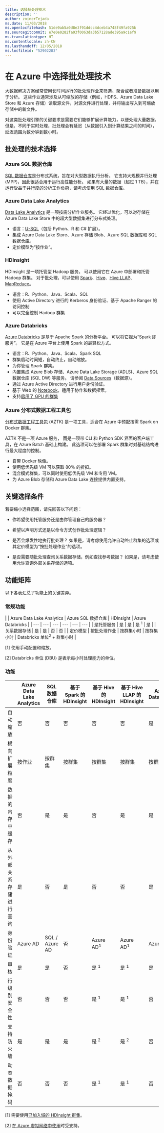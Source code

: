 ```yaml
---
title: 选择批处理技术
description: ''
author: zoinerTejada
ms.date: 11/03/2018
ms.openlocfilehash: 51de9ab5a0d8e3f91ddcc4dceb4a748f49fa925b
ms.sourcegitcommit: e7e0e0282fa93f0063da3b57128ade395a9c1ef9
ms.translationtype: HT
ms.contentlocale: zh-CN
ms.lasthandoff: 12/05/2018
ms.locfileid: "52902283"
---
```

# <a name="choosing-a-batch-processing-technology-in-azure"></a>在 Azure 中选择批处理技术

大数据解决方案经常使用长时间运行的批处理作业来筛选、聚合或者准备数据以用于分析。 这些作业通常涉及从可缩放的存储（例如，HDFS、Azure Data Lake Store 和 Azure 存储）读取源文件，对源文件进行处理，并将输出写入到可缩放存储中的新文件。 

对这类批处理引擎的关键要求是需要它们能够扩展计算能力，以便处理大量数据。 但是，不同于实时处理，批处理会有延迟（从数据引入到计算结果之间的时间），延迟范围为数分钟到数小时。

## <a name="technology-choices-for-batch-processing"></a>批处理的技术选择

### <a name="azure-sql-data-warehouse"></a>Azure SQL 数据仓库

[SQL 数据仓库](/azure/sql-data-warehouse/)是分布式系统，旨在对大型数据执行分析。 它支持大规模并行处理 (MPP)，因此很适合用于运行高性能分析。 如果有大量的数据（超过 1 TB），并在运行受益于并行度的分析工作负荷，请考虑使用 SQL 数据仓库。

### <a name="azure-data-lake-analytics"></a>Azure Data Lake Analytics

[Data Lake Analytics](/azure/data-lake-analytics/data-lake-analytics-overview) 是一项按需分析作业服务。 它经过优化，可以对存储在 Azure Data Lake Store 中的超大型数据集进行分布式处理。 

- 语言：[U-SQL](/azure/data-lake-analytics/data-lake-analytics-u-sql-get-started)（包括 Python、R 和 C# 扩展）。
-  集成 Azure Data Lake Store、Azure 存储 Blob、Azure SQL 数据库和 SQL 数据仓库。
- 定价模型为“按作业”。

### <a name="hdinsight"></a>HDInsight

HDInsight 是一项托管型 Hadoop 服务。 可以使用它在 Azure 中部署和托管 Hadoop 群集。 对于批处理，可以使用 [Spark](/azure/hdinsight/spark/apache-spark-overview)、[Hive](/azure/hdinsight/hadoop/hdinsight-use-hive)、[Hive LLAP](/azure/hdinsight/interactive-query/apache-interactive-query-get-started)、[MapReduce](/azure/hdinsight/hadoop/hdinsight-use-mapreduce)。

- 语言：R、Python、Java、Scala、SQL
- 使用 Active Directory 进行的 Kerberos 身份验证、基于 Apache Ranger 的访问控制
- 可以完全控制 Hadoop 群集

### <a name="azure-databricks"></a>Azure Databricks 

[Azure Databricks](/azure/azure-databricks/) 是基于 Apache Spark 的分析平台。 可以将它视为“Spark 即服务”。 它是在 Azure 平台上使用 Spark 的最轻松方式。  

- 语言：R、Python、Java、Scala、Spark SQL
- 群集启动时间短，自动终止，自动缩放。
- 为你管理 Spark 群集。
- 内置集成 Azure Blob 存储、Azure Data Lake Storage (ADLS)、Azure SQL 数据仓库 (SQL DW) 等服务。 请参阅 [Data Sources](https://docs.azuredatabricks.net/spark/latest/data-sources/index.html)（数据源）。
- 通过 Azure Active Directory 进行用户身份验证。
- 基于 Web 的 [Notebook](https://docs.azuredatabricks.net/user-guide/notebooks/index.html)，适用于协作和数据探索。 
- 支持[启用了 GPU 的群集](https://docs.azuredatabricks.net/user-guide/clusters/gpu.html)

### <a name="azure-distributed-data-engineering-toolkit"></a>Azure 分布式数据工程工具包 

[分布式数据工程工具包](https://github.com/azure/aztk) (AZTK) 是一项工具，适合在 Azure 中预配按需 Spark on Docker 群集。 

AZTK 不是一项 Azure 服务， 而是一项带 CLI 和 Python SDK 界面的客户端工具，在 Azure Batch 基础上构建。 此选项可以在部署 Spark 群集时对基础结构进行最大程度的控制。

- 自带 Docker 映像。
- 使用低优先级 VM 可以获取 80% 的折扣。
- 混合模式群集，可以同时使用低优先级 VM 和专用 VM。
- 为 Azure Blob 存储和 Azure Data Lake 连接提供内置支持。

## <a name="key-selection-criteria"></a>关键选择条件

若要缩小选择范围，请先回答以下问题：

- 你希望使用托管服务还是由你管理自己的服务器？

- 希望以声明方式还是以命令方式创作批处理逻辑？

- 是否会爆发性地执行批处理？ 如果是，请考虑使用允许自动终止群集的选项或其定价模型为“按批处理作业”的选项。

- 是否需要随批处理查询关系数据存储，例如查找参考数据？ 如果是，请考虑使用允许查询外部关系存储的选项。

## <a name="capability-matrix"></a>功能矩阵

以下各表汇总了功能上的关键差异。 

### <a name="general-capabilities"></a>常规功能

| | Azure Data Lake Analytics | Azure SQL 数据仓库 | HDInsight | Azure Databricks |
| --- | --- | --- | --- | --- | --- |
| 是托管服务 | 是 | 是 | 是 <sup>1</sup> | 是 | 
| 关系数据存储 | 是 | 是 | 否 | 否 |
| 定价模型 | 按批处理作业 | 按群集小时 | 按群集小时 | Databricks 单位<sup>2</sup> + 群集小时 |

[1] 使用手动配置和缩放。

[2] Databricks 单位 (DBU) 是表示每小时处理能力的单位。

### <a name="capabilities"></a>功能

| | Azure Data Lake Analytics | SQL 数据仓库 | 基于 Spark 的 HDInsight | 基于 Hive 的 HDInsight | 基于 Hive LLAP 的 HDInsight | Azure Databricks |
| --- | --- | --- | --- | --- | --- | --- |
| 自动缩放 | 否 | 否 | 否 | 否 | 否 | 是 |
| 横向扩展粒度  | 按作业 | 按群集 | 按群集 | 按群集 | 按群集 | 按群集 |
| 数据的内存中缓存 | 否 | 是 | 是 | 否 | 是 | 是 |
| 从外部关系存储进行查询 | 是 | 否 | 是 | 否 | 否 | 是 |
| 身份验证  | Azure AD | SQL / Azure AD | 否 | Azure AD<sup>1</sup> | Azure AD<sup>1</sup> | Azure AD |
| 审核  | 是 | 是 | 否 | 是 <sup>1</sup> | 是 <sup>1</sup> | 是 |
| 行级别安全性 | 否 | 否 | 否 | 是 <sup>1</sup> | 是 <sup>1</sup> | 否 |
| 支持防火墙 | 是 | 是 | 是 | 是 <sup>2</sup> | 是 <sup>2</sup> | 否 |
| 动态数据掩码 | 否 | 否 | 否 | 是 <sup>1</sup> | 是 <sup>1</sup> | 否 |

[1] 需要使用[已加入域的 HDInsight 群集](/azure/hdinsight/domain-joined/apache-domain-joined-introduction)。

[2] [在 Azure 虚拟网络中使用](/azure/hdinsight/hdinsight-extend-hadoop-virtual-network)时受支持。
